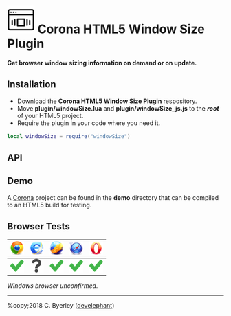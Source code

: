 # ![logo](icons/logo.png) Corona HTML5 Window Size Plugin

__Get browser window sizing information on demand or on update.__

## Installation

 - Download the __Corona HTML5 Window Size Plugin__ respository.
 - Move __plugin/windowSize.lua__ and __plugin/windowSize_js.js__ to the ___root___ of your HTML5 project.
 - Require the plugin in your code where you need it.

```lua
local windowSize = require("windowSize")
```

## API

## Demo

A [Corona](https://coronalabs.com) project can be found in the __demo__ directory that can be compiled to an HTML5 build for testing.

## Browser Tests

|![chrome](icons/chrome.png)|![ie](icons/ie.png)|![firefox](icons/firefox.png)|![safari](icons/safari.png)|![opera](icons/opera.png)|
|---------------------------|-------------------|-----------------------------|---------------------------|-------------------------|
|![pass](icons/pass.png)|![untested](icons/untested.png)|![pass](icons/pass.png)|![pass](icons/pass.png)|![untested](icons/pass.png)|


_Windows browser unconfirmed._

---

%copy;2018 C. Byerley ([develephant](https://develephant.com))